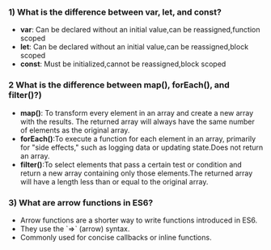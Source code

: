 <h3>1) What is the difference between var, let, and const?</h3>
<ul align="left">
  <li><b>var</b>: Can be declared without an initial value,can be reassigned,function scoped</li>
  <li><b>let</b>: Can be declared without an initial value,can be reassigned,block scoped</li>
  <li><b>const</b>: Must be initialized,cannot be reassigned,block scoped</li>
</ul>

<h3>2 What is the difference between map(), forEach(), and filter()?)</h3>
<ul align="left">
<li><b>map()</b>:	To transform every element in an array and create a new array with the results.	The returned array will always have the same number of elements as the original array.</li>
<li><b>forEach()</b>:To execute a function for each element in an array, primarily for "side effects," such as logging data or updating state.Does not return an array.</li>
<li><b>filter()</b>:To select elements that pass a certain test or condition and return a new array containing only those elements.The returned array will have a length less than or equal to the original array.</li>
</ul>

<h3>3) What are arrow functions in ES6?</h3>
<ul align="left">
<li> Arrow functions are a shorter way to write functions introduced in ES6. </li>
<li>They use the `=>` (arrow) syntax.</li>
<li>Commonly used for concise callbacks or inline functions.</li>
</ul>

